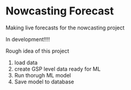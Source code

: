 # Nowcasting Forecast
Making live forecasts for the nowcasting project

In development!!!!

Rough idea of this project
1. load data
2. create GSP level data ready for ML
3. Run thorugh ML model
4. Save model to database

